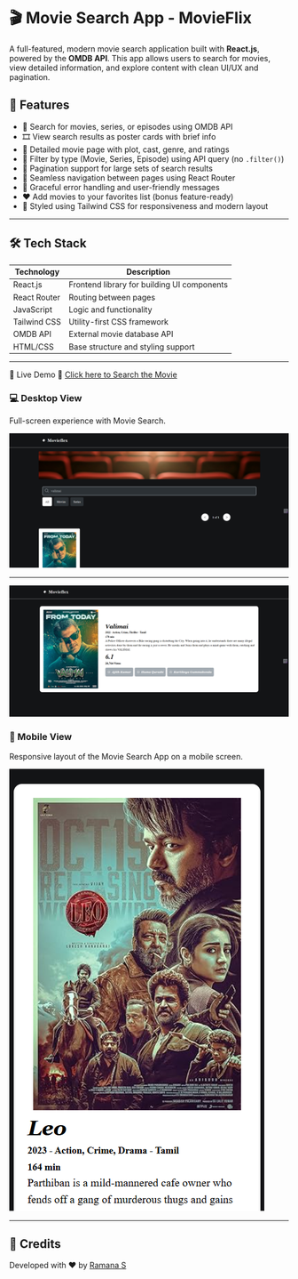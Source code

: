 # 🎬 Movie Search App - MovieFlix

A full-featured, modern movie search application built with **React.js**, powered by the **OMDB API**. This app allows users to search for movies, view detailed information, and explore content with clean UI/UX and pagination.

## 🚀 Features

- 🔎 Search for movies, series, or episodes using OMDB API
- 🎞 View search results as poster cards with brief info
- 📄 Detailed movie page with plot, cast, genre, and ratings
- 📂 Filter by type (Movie, Series, Episode) using API query (no `.filter()`)
- 📃 Pagination support for large sets of search results
- 🧭 Seamless navigation between pages using React Router
- 🚫 Graceful error handling and user-friendly messages
- ❤️ Add movies to your favorites list (bonus feature-ready)
- 🎨 Styled using Tailwind CSS for responsiveness and modern layout

---

## 🛠 Tech Stack

| Technology    | Description                                 |
|---------------|---------------------------------------------|
| React.js      | Frontend library for building UI components |
| React Router  | Routing between pages                        |
| JavaScript    | Logic and functionality                     |
| Tailwind CSS  | Utility-first CSS framework                 |
| OMDB API      | External movie database API                 |
| HTML/CSS      | Base structure and styling support          |

---

 🚀 Live Demo
🔗 [Click here to Search the Movie](https://movieflixwebs.netlify.app/)

### 💻 Desktop View
Full-screen experience with Movie Search.

![Screenshot of the Movie Search in Desktop Screen View](./src/assets/desktop.png)

--- 

![Screenshot of the Movie Search in Tablet Screen View](./src/assets/MovieDetails.png)

### 📱 Mobile View
Responsive layout of the Movie Search App on a mobile screen.

![Screenshot of the Memory Game in Mobile Screen View](./src/assets/Mobile.png)

---

## 🙌 Credits

Developed with ❤️ by [Ramana S](https://github.com/CodeRamana)


